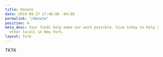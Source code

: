 ```yaml
---
title: Donate
date: 2019-09-27 17:46:00 -04:00
permalink: "/donate"
position: 4
meta_desc: Your funds help make our work possible. Give today to help us connect with
  other locals in New York.
layout: form
---
```


TKTK